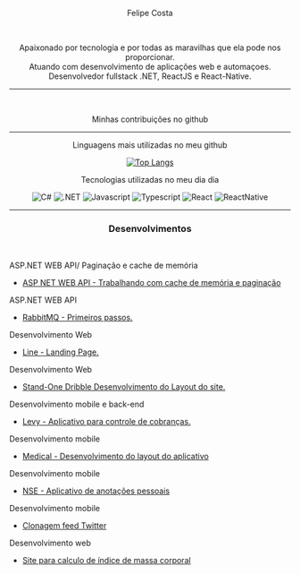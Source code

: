 <p align="center">Felipe Costa </p>
<br>
<p align="center">Apaixonado por tecnologia e por todas as maravilhas que ela pode nos proporcionar.<br> Atuando com desenvolvimento de aplicações web e automaçoes.<br> Desenvolvedor fullstack .NET, ReactJS e React-Native.

<hr>
<br>

<div align="center">
<p>Minhas contribuições no github
<br>

</div>
<hr>

<div align="center">
<p>Linguagens mais utilizadas no meu github</p>

[![Top Langs](https://github-readme-stats.vercel.app/api/top-langs/?username=felipegith)](https://github.com/anuraghazra/github-readme-stats)

</div>

<div align="center">

<p>Tecnologias utilizadas no meu dia dia</p>

![C#](https://img.shields.io/badge/C%23-239120?style=for-the-badge&logo=c-sharp&logoColor=white)
![.NET](https://img.shields.io/badge/.NET-5C2D91?style=for-the-badge&logo=.net&logoColor=white)
![Javascript](https://img.shields.io/badge/JavaScript-F7DF1E?style=for-the-badge&logo=javascript&logoColor=black)
![Typescript](https://img.shields.io/badge/TypeScript-007ACC?style=for-the-badge&logo=typescript&logoColor=white)
![React](https://img.shields.io/badge/React-20232A?style=for-the-badge&logo=react&logoColor=61DAFB)
![ReactNative](https://img.shields.io/badge/React_Native-20232A?style=for-the-badge&logo=react&logoColor=61DAFB)

</div>
<hr>

<h3 align="center"><strong>Desenvolvimentos </strong></h3>

<br>

<p> ASP.NET WEB API/ Paginação e cache de memória </p>

- [ASP NET WEB API - Trabalhando com cache de memória e paginação ](https://github.com/felipegith/Pagina-o-e-cache-de-memoria-ASP-NET-WEB-API)

<p> ASP.NET WEB API </p>

- [RabbitMQ - Primeiros passos.](https://github.com/felipegith/RabbitMQ-)
 
<p> Desenvolvimento Web </p>

- [Line - Landing Page.](https://github.com/felipegith/Project-Landing)

<p> Desenvolvimento Web </p>

- [Stand-One Dribble Desenvolvimento do Layout do site.](https://github.com/felipegith/Stand---Dribble)

<p>Desenvolvimento mobile e back-end</p>

- [Levy - Aplicativo para controle de cobranças. ](https://github.com/felipegith/Levy)

<p>Desenvolvimento mobile </p>

- [Medical - Desenvolvimento do layout do aplicativo](https://github.com/felipegith/appMedical)

<p>Desenvolvimento mobile </p>

- [NSE - Aplicativo de anotações pessoais](https://github.com/felipegith/NSE-Aplicativo)

<p>Desenvolvimento mobile </p>

- [Clonagem feed Twitter](https://github.com/felipegith/Reac-Native-UI-Twitter)

<p>Desenvolvimento web </p>

- [Site para calculo de índice de massa corporal ](https://github.com/felipegith/-ndice-de-massa-corporal)
